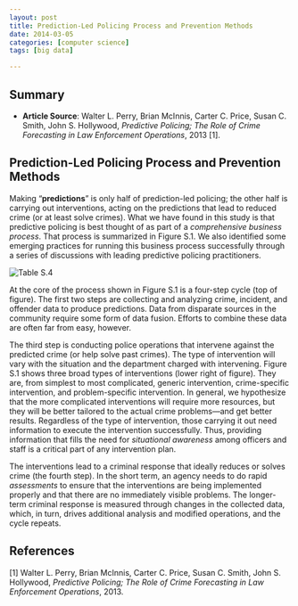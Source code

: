 ```yaml
---
layout: post
title: Prediction-Led Policing Process and Prevention Methods
date: 2014-03-05
categories: [computer science]
tags: [big data]

---
```


Summary
---
* **Article Source**: Walter L. Perry, Brian McInnis, Carter C. Price, Susan C. Smith, John S. Hollywood, *Predictive Policing; The Role of Crime Forecasting in Law Enforcement Operations*, 2013 [1].


Prediction-Led Policing Process and Prevention Methods
---

Making “**predictions**” is only half of prediction-led policing; the other half is carrying out interventions, acting on the predictions that lead to reduced crime (or at least solve crimes). What we have found in this study is that predictive policing is best thought of as part of a *comprehensive business process*. That process is summarized in Figure S.1. We also identified some emerging practices for running this business process successfully through a series of discussions with leading predictive policing practitioners.

![Table S.4](http://sungsoo.github.com/images/prediction-led-policing.png)

At the core of the process shown in Figure S.1 is a four-step cycle (top of figure). The first two steps are collecting and analyzing crime, incident, and offender data to produce predictions. Data from disparate sources in the community require some form of data fusion. Efforts to combine these data are often far from easy, however.

The third step is conducting police operations that intervene against the predicted crime (or help solve past crimes). The type of intervention will vary with the situation and the department charged with intervening. Figure S.1 shows three broad types of interventions (lower right of figure). They are, from simplest to most complicated, generic intervention, crime-specific intervention, and problem-specific intervention. In general, we hypothesize that the more complicated interventions will require more resources, but they will be better tailored to the actual crime problems—and get better results. Regardless of the type of intervention, those carrying it out need information to execute the intervention successfully. Thus, providing information that fills the need for *situational awareness* among officers and staff is a critical part of any intervention plan.

The interventions lead to a criminal response that ideally reduces or solves crime (the fourth step). In the short term, an agency needs to do rapid *assessments* to ensure that the interventions are being implemented properly and that there are no immediately visible problems. The longer-term criminal response is measured through changes in the collected data, which, in turn, drives additional analysis and modified operations, and the cycle repeats.



References
---
[1] Walter L. Perry, Brian McInnis, Carter C. Price, Susan C. Smith, John S. Hollywood, *Predictive Policing; The Role of Crime Forecasting in Law Enforcement Operations*, 2013.


